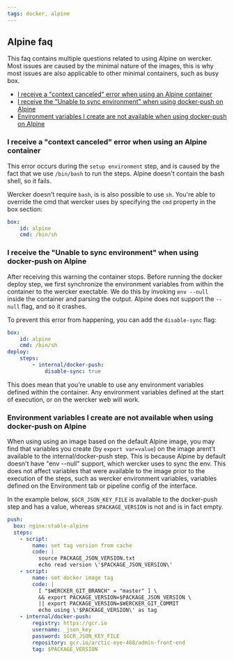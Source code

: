 ```yaml
---
tags: docker, alpine
---
```


## Alpine faq

This faq contains multiple questions related to using Alpine on wercker. Most
issues are caused by the minimal nature of the images, this is why most issues
are also applicable to other minimal containers, such as busy box.

- [I receive a "context canceled" error when using an Alpine container](#i-receive-a-context-canceled-error-when-using-an-alpine-container)
- [I receive the "Unable to sync environment" when using docker-push on Alpine](#i-receive-the-unable-to-sync-environment-when-using-docker-push-on-alpine)
- [Environment variables I create are not available when using docker-push on Alpine](#created-variables-not-available)

<a name="context-canceled"></a>
### I receive a "context canceled" error when using an Alpine container

This error occurs during the `setup environment` step, and is caused by the
fact that we use `/bin/bash` to run the steps. Alpine doesn't contain the bash
shell, so it fails. 

Wercker doesn't require `bash`, is is also possible to use `sh`. You're able
to override the cmd that wercker uses by specifying the `cmd` property in the
box section:

```yaml
box:
    id: alpine
    cmd: /bin/sh
```

<a name="unable-to-sync"></a>
### I receive the "Unable to sync environment" when using docker-push on Alpine

After receiving this warning the container stops. Before running the docker
deploy step, we first synchronize the environment variables from within the
container to the wercker exectable. We do this by invoking `env --null` inside
the container and parsing the output. Alpine does not support the `--null`
flag, and so it crashes. 

To prevent this error from happening, you can add the `disable-sync` flag:

```yaml
box:
    id: alpine
    cmd: /bin/sh
deploy:
    steps:
        - internal/docker-push:
            disable-sync: true
```

This does mean that you're unable to use any environment variables defined
within the container. Any environment variables defined at the start of
execution, or on the wercker web will work.

<a name="created-variables-not-available"></a>
### Environment variables I create are not available when using docker-push on Alpine

When using using an image based on the default Alpine image, you may find that variables you create (by `export var=value`) on the image arent't available to the internal/docker-push step. This is because Alpine by default doesn't have "env --null" support, which wercker uses to sync the env. This does not affect variables that were available to the image prior to the execution of the steps, such as wercker environment variables, variables defined on the Environment tab or pipeline config of the interface.

In the example below, `$GCR_JSON_KEY_FILE` is available to the docker-push step and has a value, whereas `$PACKAGE_VERSION` is not and is in fact empty.

```yaml
push:
  box: nginx:stable-alpine
  steps:
    - script:
        name: set tag version from cache
        code: |
          source PACKAGE_JSON_VERSION.txt
          echo read version \'$PACKAGE_JSON_VERSION\'
    - script:
        name: set docker image tag
        code: |
          [ "$WERCKER_GIT_BRANCH" = "master" ] \
          && export PACKAGE_VERSION=$PACKAGE_JSON_VERSION \
          || export PACKAGE_VERSION=$WERCKER_GIT_COMMIT
          echo using \'$PACKAGE_VERSION\' as tag
    - internal/docker-push:
        registry: https://gcr.io
        username: _json_key
        password: $GCR_JSON_KEY_FILE
        repository: gcr.io/arctic-eye-468/admin-front-end
        tag: $PACKAGE_VERSION
```

